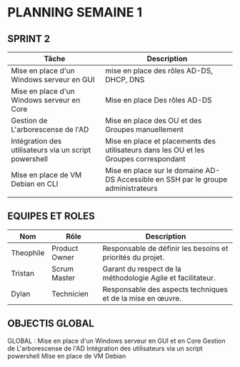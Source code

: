 # PLANNING SEMAINE 1


## SPRINT 2

| **Tâche**                     | **Description**                                                                                   |
|-------------------------------|---------------------------------------------------------------------------------------------------|
|  Mise en place d'un Windows serveur en GUI  | mise en place des rôles AD-DS, DHCP, DNS |
|  Mise en place d'un Windows serveur en Core   |   Mise en place Des rôles AD-DS  |
|  Gestion de L'arborescense de l'AD    |  Mise en place des OU et des Groupes manuellement     |
|  Intégration des utilisateurs via un script powershell  |  Mise en place et placements des utilisateurs dans les OU et les Groupes correspondant |
|  Mise en place de VM Debian en CLI |  Mise en place sur le domaine AD-DS Accessible en SSH par le groupe administrateurs  |
|      |                                    |


## EQUIPES ET ROLES 

| **Nom**          | **Rôle**          | **Description**                                     |
|-------------------|-------------------|-----------------------------------------------------|
| Theophile | Product Owner   | Responsable de définir les besoins et priorités du projet. |
| Tristan | Scrum Master  | Garant du respect de la méthodologie Agile et facilitateur. |
| Dylan | Technicien  | Responsable des aspects techniques et de la mise en œuvre. |

## OBJECTIS GLOBAL 

GLOBAL : 
Mise en place d'un Windows serveur en GUI et en Core
Gestion de L'arborescense de l'AD
Intégration des utilisateurs via un script powershell
Mise en place de VM Debian 
